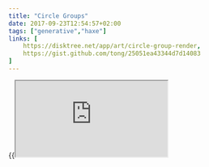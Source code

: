 ```yaml
---
title: "Circle Groups"
date: 2017-09-23T12:54:57+02:00
tags: ["generative","haxe"]
links: [
	https://disktree.net/app/art/circle-group-render,
	https://gist.github.com/tong/25051ea43344d7d14083
]
---
```

{{<iframe src="https://disktree.net/app/art/circle-group-render?color=%000000" >}}
